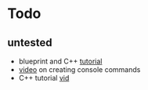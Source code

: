 # Todo

## untested
- blueprint and C++ [tutorial](https://sahildhanju.com/posts/create-console-commands-in-blueprints/)
- [video](https://www.reddit.com/r/unrealengine/comments/17fhvu2/creating_console_commands_in_unreal_is_really/) on creating console commands 
- C++ tutorial [vid](https://www.reddit.com/r/unrealengine/comments/18mua5d/how_to_make_new_console_commands_unreal_c_tutorial/)